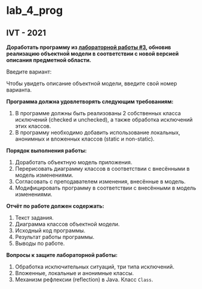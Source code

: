 # lab_4_prog
## IVT - 2021

**Доработать программу из  [лабораторной работы #3](https://github.com/sasaovch/lab_3_prog), обновив реализацию объектной модели в соответствии с новой версией описания предметной области.**

Введите вариант:

Чтобы увидеть описание объектной модели, введите свой номер варианта.

**Программа должна удовлетворять следующим требованиям:**

1.  В программе должны быть реализованы 2 собственных класса исключений (checked и unchecked), а также обработка исключений этих классов.
2.  В программу необходимо добавить использование локальных, анонимных и вложенных классов (static и non-static).

**Порядок выполнения работы:**

1.  Доработать объектную модель приложения.
2.  Перерисовать диаграмму классов в соответствии с внесёнными в модель изменениями.
3.  Согласовать с преподавателем изменения, внесённые в модель.
4.  Модифицировать программу в соответствии с внесёнными в модель изменениями.

**Отчёт по работе должен содержать:**

1.  Текст задания.
2.  Диаграмма классов объектной модели.
3.  Исходный код программы.
4.  Результат работы программы.
5.  Выводы по работе.

**Вопросы к защите лабораторной работы:**

1.  Обработка исключительных ситуаций, три типа исключений.
2.  Вложенные, локальные и анонимные классы.
3.  Механизм рефлексии (reflection) в Java. Класс  `Class`.
